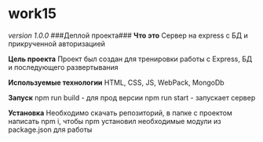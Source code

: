 # work15
_version 1.0.0_
###Деплой проекта###
__Что это__ 
Сервер на express с БД и прикрученной авторизацией

__Цель проекта__ 
Проект был создан для тренировки работы с Express, БД и последующего развертывания

__Используемые технологии__ 
HTML, CSS, JS, WebPack, MongoDb

__Запуск__
npm run build - для прод версии
npm run start - запускает сервер

__Установка__
Необходимо скачать репозиторий, в папке с проектом написать npm i, чтобы npm установил необходимые модули из package.json для работы 
